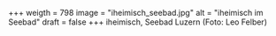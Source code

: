 ﻿+++
weigth = 798
image = "iheimisch_seebad.jpg"
alt = "iheimisch im Seebad"
draft = false
+++
iheimisch, Seebad Luzern (Foto: Leo Felber)
